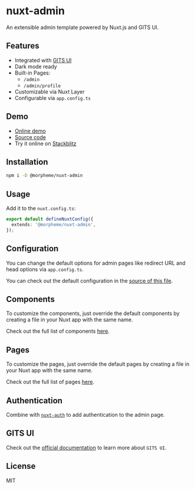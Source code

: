 # nuxt-admin

An extensible admin template powered by Nuxt.js and GITS UI.

## Features

- Integrated with [GITS UI](https://gitsindonesia.github.io/ui-component/)
- Dark mode ready
- Built-in Pages:
  - `/admin`
  - `/admin/profile`
- Customizable via Nuxt Layer
- Configurable via `app.config.ts`

## Demo

- [Online demo](https://gits-nuxt-admin.vercel.app/admin)
- [Source code](https://github.com/gitsindonesia/ui-component/tree/main/starter/nuxt-admin)
- Try it online on [Stackblitz](https://stackblitz.com/github/gitsindonesia/ui-component/tree/main/starter/nuxt-admin)

## Installation

```bash
npm i -D @morpheme/nuxt-admin
```

## Usage

Add it to the `nuxt.config.ts`:

```ts
export default defineNuxtConfig({
  extends: '@morpheme/nuxt-admin',
});
```

## Configuration

You can change the default options for admin pages like redirect URL and head options via `app.config.ts`.

You can check out the default configuration in the [source of this file](https://github.com/gitsindonesia/ui-component/tree/main/starter/nuxt-admin/app.config.ts).

## Components

To customize the components, just override the default components by creating a file in your Nuxt app with the same name.

Check out the full list of components [here](https://github.com/gitsindonesia/ui-component/tree/main/starter/nuxt-admin/components).

## Pages

To customize the pages, just override the default pages by creating a file in your Nuxt app with the same name.

Check out the full list of pages [here](https://github.com/gitsindonesia/ui-component/tree/main/starter/nuxt-admin/pages).

## Authentication

Combine with [`nuxt-auth`](/themes/nuxt-auth) to add authentication to the admin page.

## GITS UI

Check out the [official documentation](https://gitsindonesia.github.io/ui-component/) to
learn more about `GITS UI`.

## License

MIT
